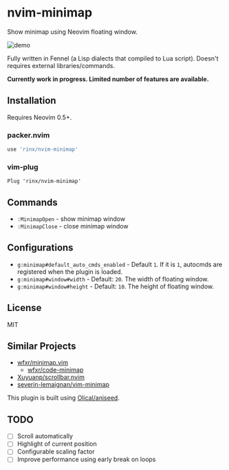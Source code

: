 nvim-minimap
===

Show minimap using Neovim floating window.

![demo](https://user-images.githubusercontent.com/1588935/116778784-08e29d80-aaaf-11eb-8df6-cd8018e94dbe.gif)

Fully written in Fennel (a Lisp dialects that compiled to Lua script). Doesn't requires external libraries/commands.

**Currently work in progress. Limited number of features are available.**


Installation
---

Requires Neovim 0.5+.

### packer.nvim

```lua
use 'rinx/nvim-minimap'
```


### vim-plug

```
Plug 'rinx/nvim-minimap'
```

Commands
---

- `:MinimapOpen` - show minimap window
- `:MinimapClose` - close minimap window


Configurations
---

- `g:minimap#default_auto_cmds_enabled` - Default `1`. If it is `1`, autocmds are registered when the plugin is loaded.
- `g:minimap#window#width` - Default: `20`. The width of floating window.
- `g:minimap#window#height` - Default: `10`. The height of floating window.


License
---

MIT


Similar Projects
---

- [wfxr/minimap.vim](https://github.com/wfxr/minimap.vim)
    - [wfxr/code-minimap](https://github.com/wfxr/code-minimap)
- [Xuyuanp/scrollbar.nvim](https://github.com/Xuyuanp/scrollbar.nvim)
- [severin-lemaignan/vim-minimap](https://github.com/severin-lemaignan/vim-minimap)

This plugin is built using [Olical/aniseed](https://github.com/Olical/aniseed).

TODO
---

- [ ] Scroll automatically
- [ ] Highlight of current position
- [ ] Configurable scaling factor
- [ ] Improve performance using early break on loops
